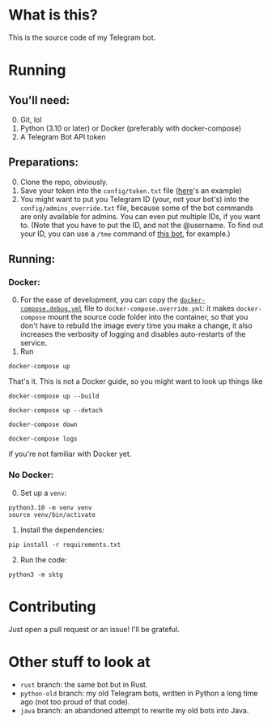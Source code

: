 # What is this?
This is the source code of my Telegram bot.

# Running
## You'll need:
0. Git, lol
1. Python (3.10 or later) or Docker (preferably with docker-compose)
2. A Telegram Bot API token

## Preparations:
0. Clone the repo, obviously.
1. Save your token into the `config/token.txt` file
([here](config/token.example.txt)'s an example)
2. You might want to put you Telegram ID (your, not your bot's)
into the `config/admins_override.txt` file,
because some of the bot commands are only available for admins.
You can even put multiple IDs, if you want to.
(Note that you have to put the ID, and not the @username.
To find out your ID, you can use a `/tme` command
of [this bot](https://t.me/sliva0bot), for example.)

## Running:
### Docker:
0. For the ease of development, you can copy the 
[`docker-compose.debug.yml`](docker-compose.debug.yml) file
to `docker-compose.override.yml`:
it makes `docker-compose` mount the source code folder
into the container, so that you don't have to
rebuild the image every time you make a change,
it also increases the verbosity of logging
and disables auto-restarts of the service.
1. Run 
```shell
docker-compose up
```

That's it. This is not a Docker guide,
so you might want to look up things like
```shell
docker-compose up --build
```
```shell
docker-compose up --detach
```
```shell
docker-compose down
```
```shell
docker-compose logs
```
if you're not familiar with Docker yet.

### No Docker:
0. Set up a `venv`:
```shell
python3.10 -m venv venv
source venv/bin/activate
```
1. Install the dependencies:
```shell
pip install -r requirements.txt
```
2. Run the code:
```shell
python3 -m sktg
```

# Contributing
Just open a pull request or an issue!
I'll be grateful.

# Other stuff to look at
* `rust` branch: the same bot but in Rust.
* `python-old` branch: my old Telegram bots, written in Python a long time ago (not too proud of that code).
* `java` branch: an abandoned attempt to rewrite my old bots into Java.
